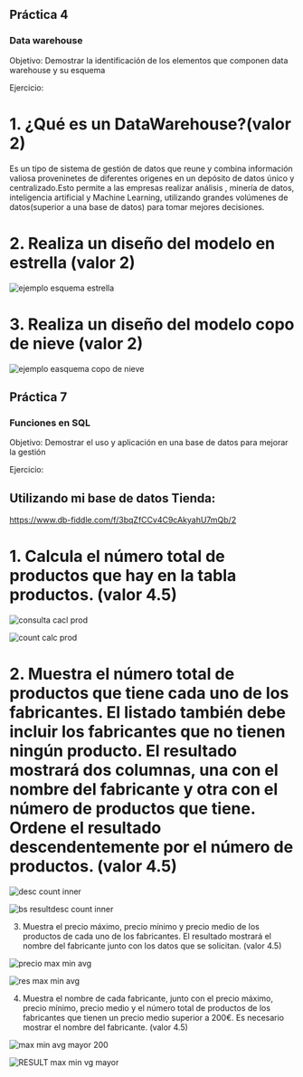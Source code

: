 
## Práctica 4
### Data warehouse

Objetivo: Demostrar la identificación de los elementos que componen data warehouse y
su esquema

Ejercicio:


# 1. ¿Qué es un DataWarehouse?(valor 2)

Es un tipo de sistema de gestión de datos que reune y combina información valiosa proveninetes de diferentes origenes en un depósito de datos único y centralizado.Esto permite a las empresas  realizar análisis , minería de datos, inteligencia artificial y Machine Learning, utilizando grandes volúmenes de datos(superior a una base de datos) para tomar mejores decisiones.



# 2. Realiza un diseño del modelo en estrella (valor 2)


![ejemplo esquema estrella](https://user-images.githubusercontent.com/104279978/172982476-5031b78e-7415-4465-b8a1-cfbf566a42cf.jpg)





# 3. Realiza un diseño del modelo copo de nieve (valor 2)

![ejemplo easquema copo de nieve](https://user-images.githubusercontent.com/104279978/172983379-cc9cb8cd-bae2-47e0-a3e6-2c2da39b6c46.jpg)







## Práctica 7
### Funciones en SQL
Objetivo: Demostrar el uso y aplicación en una base de datos para mejorar la gestión

Ejercicio:

## Utilizando mi base de datos Tienda:


https://www.db-fiddle.com/f/3bqZfCCv4C9cAkyahU7mQb/2




# 1. Calcula el número total de productos que hay en la tabla productos. (valor 4.5)

![consulta cacl prod](https://user-images.githubusercontent.com/104279978/172984626-5087fc65-177b-40bb-a13c-060c093b32ab.png)

![count calc prod](https://user-images.githubusercontent.com/104279978/172984828-1e91eea1-d06d-4974-9ac3-dceabb79737c.png)



# 2. Muestra el número total de productos que tiene cada uno de los fabricantes. El listado también debe incluir los fabricantes que no tienen ningún producto. El resultado mostrará dos columnas, una con el nombre del fabricante y otra con el número de productos que tiene. Ordene el resultado descendentemente por el número de productos. (valor 4.5)


![desc count inner](https://user-images.githubusercontent.com/104279978/173114177-5b7feff0-699a-4931-b4b7-6a4db011e5af.png)



![bs resultdesc count inner](https://user-images.githubusercontent.com/104279978/173114200-b7d64526-8ed5-4dc0-a61f-efd47291f50e.png)





3. Muestra el precio máximo, precio mínimo y precio medio de los productos de cada
uno de los fabricantes. El resultado mostrará el nombre del fabricante junto con los
datos que se solicitan. (valor 4.5)



![precio max min avg](https://user-images.githubusercontent.com/104279978/173116811-906a57c6-d38f-432f-b70a-ec6287f99810.png)


![res max min avg](https://user-images.githubusercontent.com/104279978/173116838-4b98212d-cedf-4439-abf1-5d9346e97f78.png)



4. Muestra el nombre de cada fabricante, junto con el precio máximo, precio mínimo,
precio medio y el número total de productos de los fabricantes que tienen un precio
medio superior a 200€. Es necesario mostrar el nombre del fabricante. (valor 4.5)



![max min avg mayor 200](https://user-images.githubusercontent.com/104279978/173117784-21a1c542-028d-44d6-b6f8-1a2b07d430f6.png)

![RESULT  max min vg mayor](https://user-images.githubusercontent.com/104279978/173117815-acdadfe8-34d2-4065-a788-39f515a46b98.png)
